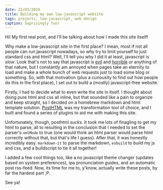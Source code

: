 ```yaml
---
date: 22/03/2024
title: Building my own low-javascript website
tags: projects, low-javascript, web design
caption: Suprisingly fun!
---
```


Hi! My first real post, and I'll be talking about how I made this site itself! 

Why make a low-javascript site in the first place? I mean, most if not all people can run javascript nowadays, so why try to limit yourself to just standard css and html? Well, I'll tell you why I did it at least, javascript is *slow*. Look that's not to say that javascript is [evil](https://dev.to/amitkhonde/eval-is-evil-why-we-should-not-use-eval-in-javascript-1lbh) and [horrible](https://jsfuck.com/) or anything of that nature, but I constantly am annoyed when pages take an eternity to load and make a whole bunch of web requests just to load some blog or something. So, with that motivation (plus a curiousity to find out how people do this in the first place), I set out to build a (mostly) javascript-free website. 

Firstly, I had to decide what to even write the site in itself. I thought about doing pure html and css all inline, but that sounded like a pain to organize and keep straight, so I decided on a homebrew markdown and html template solution. [PostHTML](https://github.com/posthtml/posthtml) was my transformation tool of choice, and I built and found a series of plugins to aid me with making this site. 

Unfortunately, though, posthtml *sucks*. It took me lots of finagling to get my html to parse, all to resulting in the conclusion that I needed to set the parser's `xmlMode` to true (one would think an html parser would parse html correctly without that, but that's life I guess). After that, it was honestly incredibly easy. `markdown-it` to parse the markdown, `esbuild` to build my js and css, and a buildscript to tie it all together!

I added a few cool things too, like a no javascript theme changer (updates based on system preferences), ipa pronunciation guides, and an automatic post rss-feed. Now, its time for me to, y'know, actually write these posts, by far the hardest part ;P. 

See ya! 